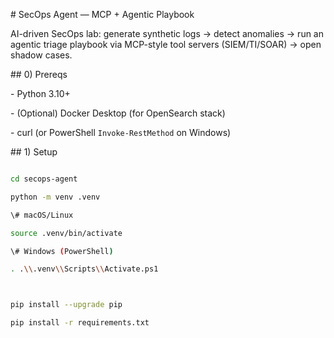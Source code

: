 \# SecOps Agent — MCP + Agentic Playbook 



AI-driven SecOps lab: generate synthetic logs → detect anomalies → run an agentic triage playbook via MCP-style tool servers (SIEM/TI/SOAR) → open shadow cases.



\## 0) Prereqs

\- Python 3.10+

\- (Optional) Docker Desktop (for OpenSearch stack)

\- curl (or PowerShell `Invoke-RestMethod` on Windows)



\## 1) Setup

```bash

cd secops-agent

python -m venv .venv

\# macOS/Linux

source .venv/bin/activate

\# Windows (PowerShell)

. .\\.venv\\Scripts\\Activate.ps1



pip install --upgrade pip

pip install -r requirements.txt



